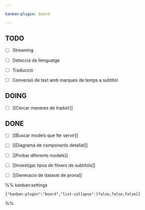 ```yaml
---

kanban-plugin: board

---
```


## TODO

- [ ] Streaming
- [ ] Detecció de llenguatge
- [ ] Traducció
- [ ] Conversió de text amb marques de temps a subtítol


## DOING

- [ ] [[Cercar maneres de traduïr]]


## DONE

- [ ] [[Buscar models que fer servir]]
- [ ] [[Diagrama de components detallat]]
- [ ] [[Probar diferents models]]
- [ ] [[Investigar tipus de fitxers de subtitols]]
- [ ] [[Generacio de dataset de prova]]




%% kanban:settings
```
{"kanban-plugin":"board","list-collapse":[false,false,false]}
```
%%